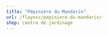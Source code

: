 ```yaml
---
title: "Pépinière du Mandarin"
url: /flayosc/pepiniere-du-mandarin/
shop: centre de jardinage
---
```

